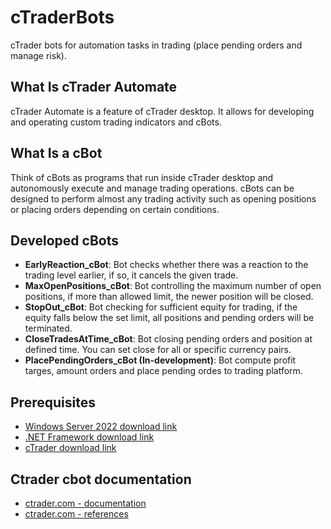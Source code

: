# cTraderBots
cTrader bots for automation tasks in trading (place pending orders and manage risk).

## What Is cTrader Automate
cTrader Automate is a feature of cTrader desktop. It allows for developing and operating custom trading indicators and cBots.

## What Is a cBot
Think of cBots as programs that run inside cTrader desktop and autonomously execute and manage trading operations. cBots can be designed to perform almost any trading activity such as opening positions or placing orders depending on certain conditions.

## Developed cBots
* **EarlyReaction_cBot**: Bot checks whether there was a reaction to the trading level earlier, if so, it cancels the given trade.
* **MaxOpenPositions_cBot**: Bot controlling the maximum number of open positions, if more than allowed limit, the newer position will be closed.
* **StopOut_cBot**: Bot checking for sufficient equity for trading, if the equity falls below the set limit, all positions and pending orders will be terminated.
* **CloseTradesAtTime_cBot**: Bot closing pending orders and position at defined time. You can set close for all or specific currency pairs.
* **PlacePendingOrders_cBot (In-development)**: Bot compute profit targes, amount orders and place pending ordes to trading platform.

## Prerequisites
* [Windows Server 2022 download link](https://www.microsoft.com/en-us/evalcenter/download-windows-server-2022)
* [.NET Framework download link](https://dotnet.microsoft.com/en-us/download/dotnet-framework)
* [cTrader download link](https://ctrader.com/download/)

## Ctrader cbot documentation
* [ctrader.com - documentation](https://help.ctrader.com/ctrader-automate/)
* [ctrader.com - references](https://help.ctrader.com/ctrader-automate/references/)
